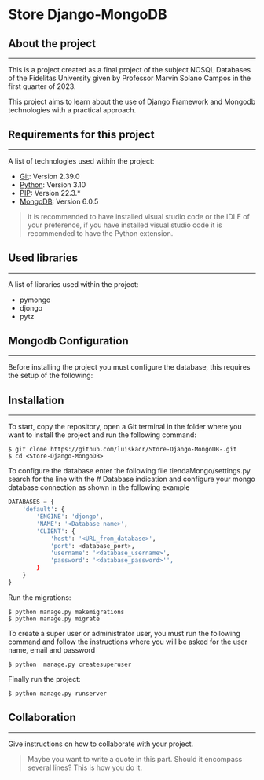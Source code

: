 # Store Django-MongoDB

## About the project
***
This is a project created as a final project of the subject NOSQL Databases of the Fidelitas University given by Professor Marvin Solano Campos in the first quarter of 2023.

This project aims to learn about the use of Django Framework and Mongodb technologies with a practical approach. 

## Requirements for this project
***
A list of technologies used within the project:
* [Git](https://git-scm.com/): Version 2.39.0
* [Python](https://www.python.org/): Version 3.10 
* [PIP](https://pypi.org/project/pip/): Version 22.3.*
* [MongoDB](https://www.mongodb.com/): Version 6.0.5


> it is recommended to have installed visual studio code or the IDLE of your preference, if you have installed visual studio code it is recommended to have the Python extension.

## Used libraries
***
A list of libraries used within the project:
* pymongo
* djongo
* pytz


## Mongodb Configuration
***
Before installing the project you must configure the database, this requires the setup of the following: 


## Installation
***
To start, copy the repository, open a Git terminal in the folder where you want to install the project and run the following command:

```
$ git clone https://github.com/luiskacr/Store-Django-MongoDB-.git
$ cd <Store-Django-MongoDB>
```
To configure the database enter the following file tiendaMongo/settings.py search for the line with the # Database indication and configure your mongo database connection as shown in the following example

```python
DATABASES = {
    'default': {
        'ENGINE': 'djongo',
        'NAME': '<Database name>',
        'CLIENT': {
            'host': '<URL_from_database>',
            'port': <database_port>,
            'username': '<database_username>',
            'password': '<database_password>'',
        }
    }
}
```

Run the migrations: 
```
$ python manage.py makemigrations
$ python manage.py migrate
```

To create a super user or administrator user, you must run the following command and follow the instructions where you will be asked for the user name, email and password 

```
$ python  manage.py createsuperuser 
```

Finally run the project:
```
$ python manage.py runserver
```

## Collaboration
***
Give instructions on how to collaborate with your project.
> Maybe you want to write a quote in this part. 
> Should it encompass several lines?
> This is how you do it.



